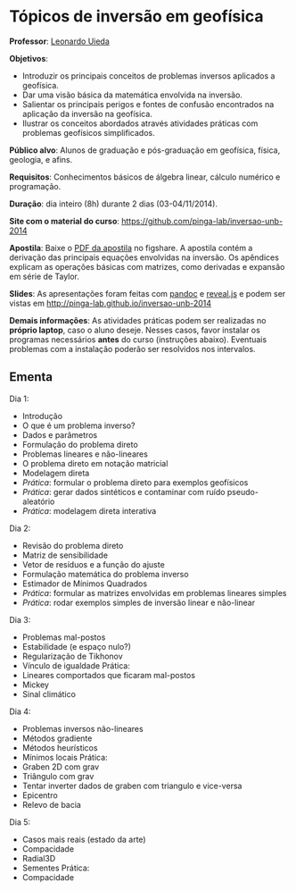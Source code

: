 # Tópicos de inversão em geofísica

**Professor**: [Leonardo Uieda](http://www.leouieda.com)

**Objetivos**:
* Introduzir os principais conceitos de problemas inversos aplicados a
  geofísica.
* Dar uma visão básica da matemática envolvida na inversão.
* Salientar os principais perigos e fontes de confusão encontrados na
  aplicação da inversão na geofísica.
* Ilustrar os conceitos abordados através atividades práticas com problemas
  geofísicos simplificados.

**Público alvo**: Alunos de graduação e pós-graduação em geofísica, física,
geologia, e afins.

**Requisitos**: Conhecimentos básicos de álgebra linear, cálculo numérico e
programação.

**Duração**: dia inteiro (8h) durante 2 dias (03-04/11/2014).

**Site com o material do curso**: https://github.com/pinga-lab/inversao-unb-2014

**Apostila**: Baixe o [PDF da apostila](http://dx.doi.org/10.6084/m9.figshare.1192984)
no figshare.
A apostila contém a derivação das principais equações envolvidas na inversão.
Os apêndices explicam as operações básicas com matrizes,
como derivadas e expansão em série de Taylor.

**Slides**: As apresentações foram feitas com
[pandoc](http://johnmacfarlane.net/pandoc/) e
[reveal.js](https://github.com/hakimel/reveal.js/)
e podem ser vistas em http://pinga-lab.github.io/inversao-unb-2014

**Demais informações**:
As atividades práticas podem ser realizadas no **próprio laptop**,
caso o aluno deseje.
Nesses casos, favor instalar os programas necessários **antes** do curso
(instruções abaixo).
Eventuais problemas com a instalação poderão ser resolvidos nos intervalos.

## Ementa

Dia 1:
* Introdução
* O que é um problema inverso?
* Dados e parâmetros
* Formulação do problema direto
* Problemas lineares e não-lineares
* O problema direto em notação matricial
* Modelagem direta
* *Prática*: formular o problema direto para exemplos geofísicos
* *Prática*: gerar dados sintéticos e contaminar com ruído pseudo-aleatório
* *Prática*: modelagem direta interativa

Dia 2:
* Revisão do problema direto
* Matriz de sensibilidade
* Vetor de resíduos e a função do ajuste
* Formulação matemática do problema inverso
* Estimador de Mínimos Quadrados
* *Prática*: formular as matrizes envolvidas em problemas lineares simples
* *Prática*: rodar exemplos simples de inversão linear e não-linear

Dia 3:
* Problemas mal-postos
* Estabilidade (e espaço nulo?)
* Regularização de Tikhonov
* Vínculo de igualdade
Prática:
* Lineares comportados que ficaram mal-postos
* Mickey
* Sinal climático

Dia 4:
* Problemas inversos não-lineares
* Métodos gradiente
* Métodos heurísticos
* Mínimos locais
Prática:
* Graben 2D com grav
* Triângulo com grav
* Tentar inverter dados de graben com triangulo e vice-versa
* Epicentro
* Relevo de bacia

Dia 5:
* Casos mais reais (estado da arte)
* Compacidade
* Radial3D
* Sementes
Prática:
* Compacidade
